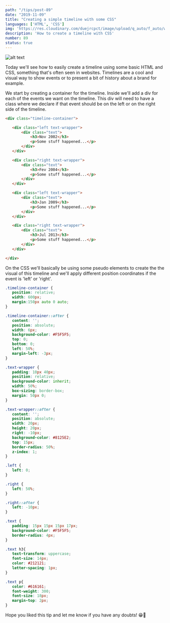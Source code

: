 ```yaml
---
path: "/tips/post-89"
date: "2019-11-09"
title: "Creating a simple timeline with some CSS"
languages: ['HTML', 'CSS']
img: 'https://res.cloudinary.com/duejrcpct/image/upload/q_auto/f_auto/w_1000/v1587073988/tips/89-1_mrtaqz.png'
description: 'How to create a timeline with CSS'
number: 89
status: true
---
```


![alt text](https://res.cloudinary.com/duejrcpct/image/upload/q_auto/f_auto/w_1000/v1587073988/tips/89-2_x5rwip.png "Timeline")

Today we'll see how to easily create a timeline using some basic HTML and CSS, something that's often seen in websites.
Timelines are a cool and visual way to show events or to present a bit of history about a brand for example.

We start by creating a container for the timeline. Inside we'll add a div for each of the events we want on the timeline. This div will need to have a class where we declare if that event should be on the left or on the right side of the timeline.

 ```html
 <div class="timeline-container">

    <div class="left text-wrapper">
        <div class="text">
            <h3>Nov 2002</h3>
            <p>Some stuff happened...</p>
        </div>
    </div>

    <div class="right text-wrapper">
        <div class="text">
            <h3>Fev 2004</h3>
            <p>Some stuff happened...</p>
        </div>
    </div>

    <div class="left text-wrapper">
        <div class="text">
            <h3>Jan 2009</h3>
            <p>Some stuff happened...</p>
        </div>
    </div>

    <div class="right text-wrapper">
        <div class="text">
            <h3>Jul 2013</h3>
            <p>Some stuff happened...</p>
        </div>
    </div>

</div>
 ```

On the CSS we'll basically be using some pseudo elements to create the the visual of this timeline and we'll apply different position coordinates if the event is 'left' or 'right'.

 ```css
.timeline-container {
    position: relative;
    width: 600px;
    margin:150px auto 0 auto;
}

.timeline-container::after {
    content: '';
    position: absolute;
    width: 6px;
    background-color: #F5F5F5;
    top: 0;
    bottom: 0;
    left: 50%;
    margin-left: -3px;
}

.text-wrapper {
    padding: 10px 40px;
    position: relative;
    background-color: inherit;
    width: 50%;
    box-sizing: border-box;
    margin: 50px 0;
}

.text-wrapper::after {
    content: '';
    position: absolute;
    width: 20px;
    height: 20px;
    right: -10px;
    background-color: #8125E2;
    top: 15px;
    border-radius: 50%;
    z-index: 1;
}

.left {
    left: 0;
}

.right {
    left: 50%;
}

.right::after {
    left: -10px;
}

.text {
    padding: 15px 15px 15px 17px;
    background-color: #F5F5F5;
    border-radius: 4px;
}

.text h3{
    text-transform: uppercase;
    font-size: 14px;
    color: #212121;
    letter-spacing: 1px;
}

.text p{
    color: #616161;
    font-weight: 300;
    font-size: 18px;
    margin-top: 2px;
}
 ```
  
Hope you liked this tip and let me know if you have any doubts! 😁👊
